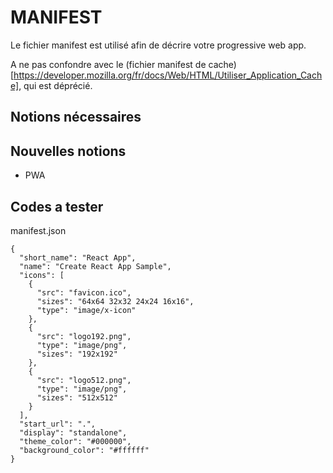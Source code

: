 # MANIFEST

Le fichier manifest est utilisé afin de décrire votre progressive web app.

A ne pas confondre avec le (fichier manifest de cache)[https://developer.mozilla.org/fr/docs/Web/HTML/Utiliser_Application_Cache], qui est déprécié.

## Notions nécessaires


## Nouvelles notions
- PWA

## Codes a tester

manifest.json

```
{
  "short_name": "React App",
  "name": "Create React App Sample",
  "icons": [
    {
      "src": "favicon.ico",
      "sizes": "64x64 32x32 24x24 16x16",
      "type": "image/x-icon"
    },
    {
      "src": "logo192.png",
      "type": "image/png",
      "sizes": "192x192"
    },
    {
      "src": "logo512.png",
      "type": "image/png",
      "sizes": "512x512"
    }
  ],
  "start_url": ".",
  "display": "standalone",
  "theme_color": "#000000",
  "background_color": "#ffffff"
}

```
